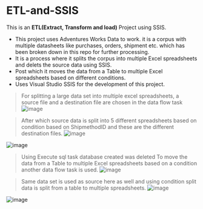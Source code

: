 # ETL-and-SSIS 

This is an **ETL(Extract, Transform and load)** Project using SSIS.
- This project uses Adventures Works Data to work. it is a corpus with multiple datasheets like purchases, orders, shipment etc. which has been broken down in this repo for further processing.
- It is a process where it splits the corpus into multiple Excel spreadsheets and delets the source data using SSIS.
- Post which it moves the data from a Table to multiple Excel spreadsheets based on different conditions.
- Uses Visual Studio SSIS for the development of this project.


> For splitting a large data set into multiple excel spreadsheets, a source file and a destination file are chosen in the data flow task
![image](https://github.com/likhz/ETL-and-SSIS/assets/98212542/90728ab2-5731-46a2-b2ba-f38f0d4c873e)

> After which source data is split into 5 different spreadsheets based on condition based on ShipmethodID and these are the different destination files.
![image](https://github.com/likhz/ETL-and-SSIS/assets/98212542/4fda785e-630c-420c-b9c2-11266ae5c19a)

![image](https://github.com/likhz/ETL-and-SSIS/assets/98212542/4faca55b-fff0-43a2-9b6b-b35a57292b41)

> Using Execute sql task  database created was deleted
> To move the data from a Table to multiple Excel spreadsheets based on a condition another data flow task is used.
![image](https://github.com/likhz/ETL-and-SSIS/assets/98212542/14b47fe0-e766-427b-892c-c9e3d148c219)

> Same data set is used as source here as well and using condition split data is split from a table to multiple spreadsheets.
![image](https://github.com/likhz/ETL-and-SSIS/assets/98212542/0272f266-b128-4f83-a408-982852ad2edf)

![image](https://github.com/likhz/ETL-and-SSIS/assets/98212542/f9c94190-c4d7-4469-8c0b-fd47d6300d27)




